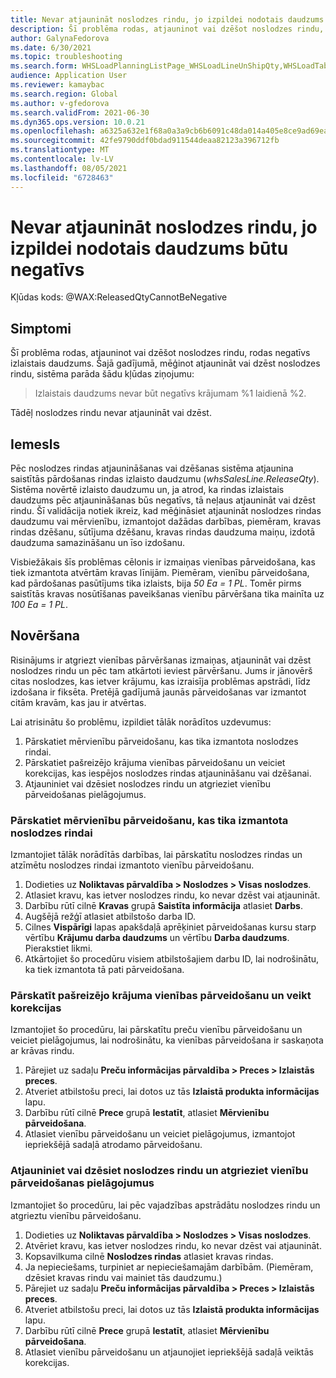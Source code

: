 ```yaml
---
title: Nevar atjaunināt noslodzes rindu, jo izpildei nodotais daudzums būtu negatīvs
description: Šī problēma rodas, atjauninot vai dzēšot noslodzes rindu, rodas negatīvs izlaistais daudzums.
author: GalynaFedorova
ms.date: 6/30/2021
ms.topic: troubleshooting
ms.search.form: WHSLoadPlanningListPage_WHSLoadLineUnShipQty,WHSLoadTable_WHSLoadLineUnShipQty,WHSLoadPlanningWorkbench_WHSLoadLineUnShipQty,WHSShipmentDetails_WHSLoadLineUnShipQty,WHSLoadPlanningListPage_DeleteButtonLoadLine,WHSLoadTable_DeleteButtonLoadLine,WHSLoadPlanningWorkbench_DeleteButtonLoadLine,WHSShipmentDetails_DeleteButtonShipment
audience: Application User
ms.reviewer: kamaybac
ms.search.region: Global
ms.author: v-gfedorova
ms.search.validFrom: 2021-06-30
ms.dyn365.ops.version: 10.0.21
ms.openlocfilehash: a6325a632e1f68a0a3a9cb6b6091c48da014a405e8ce9ad69ea841f5cceb216f
ms.sourcegitcommit: 42fe9790ddf0bdad911544deaa82123a396712fb
ms.translationtype: MT
ms.contentlocale: lv-LV
ms.lasthandoff: 08/05/2021
ms.locfileid: "6728463"
---
```

# <a name="cant-update-a-load-line-because-the-released-quantity-would-be-negative"></a>Nevar atjaunināt noslodzes rindu, jo izpildei nodotais daudzums būtu negatīvs

Kļūdas kods: @WAX:ReleasedQtyCannotBeNegative

## <a name="symptoms"></a>Simptomi

Šī problēma rodas, atjauninot vai dzēšot noslodzes rindu, rodas negatīvs izlaistais daudzums. Šajā gadījumā, mēģinot atjaunināt vai dzēst noslodzes rindu, sistēma parāda šādu kļūdas ziņojumu:

> Izlaistais daudzums nevar būt negatīvs krājumam %1 laidienā %2.

Tādēļ noslodzes rindu nevar atjaunināt vai dzēst.

## <a name="cause"></a>Iemesls

Pēc noslodzes rindas atjaunināšanas vai dzēšanas sistēma atjaunina saistītās pārdošanas rindas izlaisto daudzumu (*whsSalesLine.ReleaseQty*). Sistēma novērtē izlaisto daudzumu un, ja atrod, ka rindas izlaistais daudzums pēc atjaunināšanas būs negatīvs, tā neļaus atjaunināt vai dzēst rindu. Šī validācija notiek ikreiz, kad mēģināsiet atjaunināt noslodzes rindas daudzumu vai mērvienību, izmantojot dažādas darbības, piemēram, kravas rindas dzēšanu, sūtījuma dzēšanu, kravas rindas daudzuma maiņu, izdotā daudzuma samazināšanu un īso izdošanu.

Visbiežākais šīs problēmas cēlonis ir izmaiņas vienības pārveidošana, kas tiek izmantota atvērtām kravas līnijām. Piemēram, vienību pārveidošana, kad pārdošanas pasūtījums tika izlaists, bija *50 Ea = 1 PL*. Tomēr pirms saistītās kravas nosūtīšanas paveikšanas vienību pārvēršana tika mainīta uz *100 Ea = 1 PL*.

## <a name="resolution"></a>Novēršana

Risinājums ir atgriezt vienības pārvēršanas izmaiņas, atjaunināt vai dzēst noslodzes rindu un pēc tam atkārtoti ieviest pārvēršanu. Jums ir jānovērš citas noslodzes, kas ietver krājumu, kas izraisīja problēmas apstrādi, līdz izdošana ir fiksēta. Pretējā gadījumā jaunās pārveidošanas var izmantot citām kravām, kas jau ir atvērtas.

Lai atrisinātu šo problēmu, izpildiet tālāk norādītos uzdevumus:

1. Pārskatiet mērvienību pārveidošanu, kas tika izmantota noslodzes rindai.
2. Pārskatiet pašreizējo krājuma vienības pārveidošanu un veiciet korekcijas, kas iespējos noslodzes rindas atjaunināšanu vai dzēšanai.
3. Atjauniniet vai dzēsiet noslodzes rindu un atgrieziet vienību pārveidošanas pielāgojumus.

### <a name="review-the-unit-conversion-that-was-used-for-the-load-line"></a>Pārskatiet mērvienību pārveidošanu, kas tika izmantota noslodzes rindai

Izmantojiet tālāk norādītās darbības, lai pārskatītu noslodzes rindas un atzīmētu noslodzes rindai izmantoto vienību pārveidošanu.

1. Dodieties uz **Noliktavas pārvaldība \> Noslodzes \> Visas noslodzes**.
1. Atlasiet kravu, kas ietver noslodzes rindu, ko nevar dzēst vai atjaunināt.
1. Darbību rūtī cilnē **Kravas** grupā **Saistīta informācija** atlasiet **Darbs**.
1. Augšējā režģī atlasiet atbilstošo darba ID.
1. Cilnes **Vispārīgi** lapas apakšdaļā aprēķiniet pārveidošanas kursu starp vērtību **Krājumu darba daudzums** un vērtību **Darba daudzums**. Pierakstiet likmi.
1. Atkārtojiet šo procedūru visiem atbilstošajiem darbu ID, lai nodrošinātu, ka tiek izmantota tā pati pārveidošana.

### <a name="review-the-current-unit-conversion-for-the-item-and-make-adjustments"></a>Pārskatīt pašreizējo krājuma vienības pārveidošanu un veikt korekcijas

Izmantojiet šo procedūru, lai pārskatītu preču vienību pārveidošanu un veiciet pielāgojumus, lai nodrošinātu, ka vienības pārveidošana ir saskaņota ar krāvas rindu.

1. Pārejiet uz sadaļu **Preču informācijas pārvaldība \> Preces \> Izlaistās preces**.
1. Atveriet atbilstošu preci, lai dotos uz tās **Izlaistā produkta informācijas** lapu.
1. Darbību rūtī cilnē **Prece** grupā **Iestatīt**, atlasiet **Mērvienību pārveidošana**.
1. Atlasiet vienību pārveidošanu un veiciet pielāgojumus, izmantojot iepriekšējā sadaļā atrodamo pārveidošanu.

### <a name="update-or-delete-the-load-line-and-revert-the-unit-conversion-adjustments"></a>Atjauniniet vai dzēsiet noslodzes rindu un atgrieziet vienību pārveidošanas pielāgojumus

Izmantojiet šo procedūru, lai pēc vajadzības apstrādātu noslodzes rindu un atgrieztu vienību pārveidošanu.

1. Dodieties uz **Noliktavas pārvaldība \> Noslodzes \> Visas noslodzes**.
1. Atvēriet kravu, kas ietver noslodzes rindu, ko nevar dzēst vai atjaunināt.
1. Kopsavilkuma cilnē **Noslodzes rindas** atlasiet kravas rindas.
1. Ja nepieciešams, turpiniet ar nepieciešamajām darbībām. (Piemēram, dzēsiet kravas rindu vai mainiet tās daudzumu.)
1. Pārejiet uz sadaļu **Preču informācijas pārvaldība \> Preces \> Izlaistās preces**.
1. Atveriet atbilstošu preci, lai dotos uz tās **Izlaistā produkta informācijas** lapu.
1. Darbību rūtī cilnē **Prece** grupā **Iestatīt**, atlasiet **Mērvienību pārveidošana**.
1. Atlasiet vienību pārveidošanu un atjaunojiet iepriekšējā sadaļā veiktās korekcijas.
